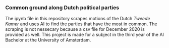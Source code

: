 ### Common ground along Dutch political parties
The ipynb file in this repository scrapes motions of the Dutch <em>Tweede Kamer</em> and uses AI to find the parties that have the most in common. The scraping is not nessecary because a csv file for December 2020 is provided as well. This project is made for a subject in the third year of the AI Bachelor at the University of Amsterdam.
